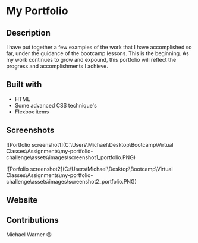 # My Portfolio

## Description
I have put together a few examples of the work that I have accomplished so far, under the guidance of the bootcamp lessons. This is the beginning. As my work continues to grow and expound, this portfolio will reflect the progress and accomplishments I achieve.

## Built with
* HTML
* Some advanced CSS technique's 
* Flexbox items

## Screenshots
![Portfolio screenshot1](C:\Users\Michael\Desktop\Bootcamp\Virtual Classes\Assignments\my-portfolio-challenge\assets\images\screenshot1_portfolio.PNG)

![Porfolio screenshot2](C:\Users\Michael\Desktop\Bootcamp\Virtual Classes\Assignments\my-portfolio-challenge\assets\images\screenshot2_portfolio.PNG)


## Website


## Contributions
Michael Warner :smiley:

